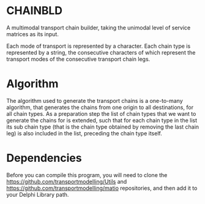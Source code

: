 # CHAINBLD
A multimodal transport chain builder, taking the unimodal level of service matrices as its input.

Each mode of transport is represented by a character. Each chain type is represented by a string, the consecutive characters of which represent the transport modes of the consecutive transport chain legs.

# Algorithm
The algorithm used to generate the transport chains is a one-to-many algorithm, that generates the chains from one origin to all destinations, for all chain types. As a preparation step the list of chain types that we want to generate the chains for is extended, such that for each chain type in the list its sub chain type (that is the chain type obtained by removing the last chain leg) is also included in the list, preceding the chain type itself.

# Dependencies
Before you can compile this program, you will need to clone the https://github.com/transportmodelling/Utils and https://github.com/transportmodelling/matio repositories, and then add it to your Delphi Library path.
